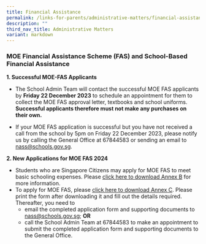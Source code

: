 ```yaml
---
title: Financial Assistance
permalink: /links-for-parents/administrative-matters/financial-assistance/
description: ""
third_nav_title: Administrative Matters
variant: markdown
---
```

### MOE Financial Assistance Scheme (FAS) and School-Based Financial Assistance

**1. Successful MOE-FAS Applicants**

- The School Admin Team will contact the successful MOE FAS applicants by **Friday 22 December 2023** to schedule an appointment for them to collect the MOE FAS approval letter, textbooks and school uniforms. **Successful applicants therefore must not make any purchases on their own.**

- If your MOE FAS application is successful but you have not received a call from the school by 5pm on Friday 22 December 2023, please notify us by calling the General Office at 67844583 or sending an email to [nass@schools.gov.sg](mailto:nass@schools.gov.sg).

**2. New Applications for MOE FAS 2024**

* Students who are Singapore Citizens may apply for MOE FAS to meet basic schooling expenses. Please [click here to download Annex B](/files/Sec1%20Intake%20page%20Files/Annex_B_MOE_FAS_Brochure.pdf) for more information.
* To apply for MOE FAS, please [click here to download Annex C](/files/Sec1%20Intake%20page%20Files/Annex_C_MOE_FAS_Application_Form.pdf). Please print the form after downloading it and fill out the details required. Thereafter, you need to
	* email the completed application form and supporting documents to [nass@schools.gov.sg](mailto:nass@schools.gov.sg); **OR** 
	* call the School Admin Team at 67844583 to make an appointment to submit the completed application form and supporting documents to the General Office.